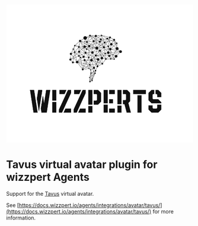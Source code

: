 ![Wizzpert Logo](wizzpert-plugins/assets/logo.png)

# Tavus virtual avatar plugin for wizzpert Agents

Support for the [Tavus](https://tavus.io/) virtual avatar.

See [https://docs.wizzpert.io/agents/integrations/avatar/tavus/](https://docs.wizzpert.io/agents/integrations/avatar/tavus/) for more information.

